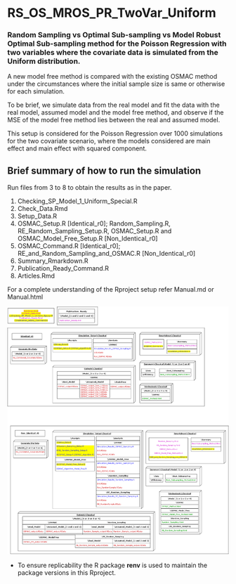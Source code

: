 
# RS_OS_MROS_PR_TwoVar_Uniform

<!-- badges: start -->
<!-- badges: end -->

### Random Sampling vs Optimal Sub-sampling vs Model Robust Optimal Sub-sampling method for the Poisson Regression with two variables where the covariate data is simulated from the Uniform distribution.

A new model free method is compared with the existing OSMAC method under the circumstances where the initial sample size is same or otherwise for each simulation. 

To be brief, we simulate data from the real model and fit the data with the real model, assumed model and the model free method, and observe if the MSE of the model free method lies between the real and assumed model.

This setup is considered for the Poisson Regression over 1000 simulations for the two covariate scenario, where the models considered are main effect and main effect with squared component.

## Brief summary of how to run the simulation

Run files from 3 to 8 to obtain the results as in the paper.

1. Checking_SP_Model_1_Uniform_Special.R
2. Check_Data.Rmd
3. Setup_Data.R
4. OSMAC_Setup.R [Identical_r0]; Random_Sampling.R, RE_Random_Sampling_Setup.R, OSMAC_Setup.R and OSMAC_Model_Free_Setup.R [Non_Identical_r0]
5. OSMAC_Command.R [Identical_r0]; RE_and_Random_Sampling_and_OSMAC.R [Non_Identical_r0]
6. Summary_Rmarkdown.R
7. Publication_Ready_Command.R
8. Articles.Rmd

For a complete understanding of the Rproject setup refer Manual.md or Manual.html

![](Images/Brief_FullDiagram.png)

* To ensure replicability the R package **renv** is used to maintain the package versions in this Rproject.
